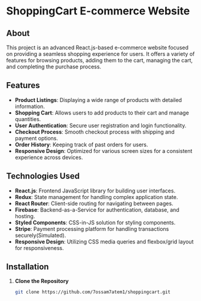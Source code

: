 # ShoppingCart E-commerce Website

## About

This project is an advanced React.js-based e-commerce website focused on providing a seamless shopping experience for users. It offers a variety of features for browsing products, adding them to the cart, managing the cart, and completing the purchase process.

## Features

- **Product Listings**: Displaying a wide range of products with detailed information.
- **Shopping Cart**: Allows users to add products to their cart and manage quantities.
- **User Authentication**: Secure user registration and login functionality.
- **Checkout Process**: Smooth checkout process with shipping and payment options.
- **Order History**: Keeping track of past orders for users.
- **Responsive Design**: Optimized for various screen sizes for a consistent experience across devices.

## Technologies Used

- **React.js**: Frontend JavaScript library for building user interfaces.
- **Redux**: State management for handling complex application state.
- **React Router**: Client-side routing for navigating between pages.
- **Firebase**: Backend-as-a-Service for authentication, database, and hosting.
- **Styled Components**: CSS-in-JS solution for styling components.
- **Stripe**: Payment processing platform for handling transactions securely(Simulated).
- **Responsive Design**: Utilizing CSS media queries and flexbox/grid layout for responsiveness.

## Installation

1. **Clone the Repository**
   ```bash
   git clone https://github.com/7ossam7atem1/shoppingcart.git
